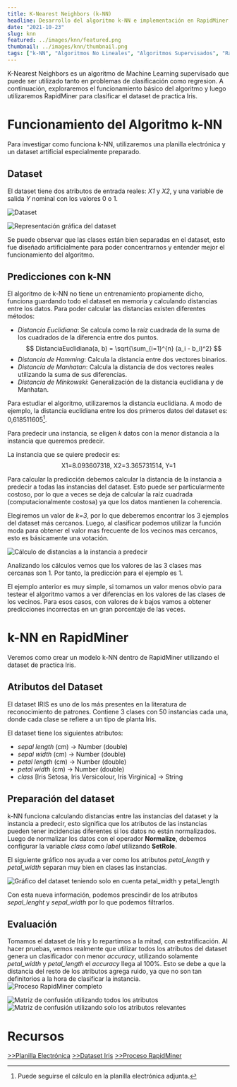 ```yaml
---
title: K-Nearest Neighbors (k-NN)
headline: Desarrollo del algoritmo k-NN e implementación en RapidMiner.
date: "2021-10-23"
slug: knn
featured: ../images/knn/featured.png
thumbnail: ../images/knn/thumbnail.png
tags: ["k-NN", "Algoritmos No Lineales", "Algoritmos Supervisados", "RapidMiner", "Excel"]
---
```


K-Nearest Neighbors es un algoritmo de Machine Learning supervisado que puede
ser utilizado tanto en problemas de clasificación como regresion. A
continuación, exploraremos el funcionamiento básico del algoritmo y luego
utilizaremos RapidMiner para clasificar el dataset de practica Iris.

# Funcionamiento del Algoritmo k-NN

Para investigar como funciona k-NN, utilizaremos una planilla electrónica y un dataset artificial especialmente preparado.

## Dataset
El dataset tiene dos atributos de entrada reales: _X1_ y _X2_, y una variable
de salida _Y_ nominal con los valores 0 o 1.

![Dataset](../images/knn/dataset.png)

![Representación gráfica del dataset](../images/knn/plot.png)

Se puede observar que las clases están bien separadas en el dataset, esto fue
diseñado artificialmente para poder concentrarnos y entender mejor el funcionamiento del algoritmo.

## Predicciones con k-NN
El algoritmo de k-NN no tiene un entrenamiento propiamente dicho, funciona guardando todo el dataset en memoria y calculando distancias entre los datos. Para poder calcular las distancias existen diferentes métodos:

* _Distancia Euclidiana_: Se calcula como la raíz cuadrada de la suma de los
  cuadrados de la diferencia entre dos puntos.
  $$
  DistanciaEuclidiana(a, b) = \sqrt{\sum_{i=1}^{n} (a_i - b_i)^2}
  $$
* _Distancia de Hamming_: Calcula la distancia entre dos vectores binarios.
* _Distancia de Manhatan_: Calcula la distancia de dos vectores reales utilizando
  la suma de sus diferencias.
* _Distancia de Minkowski_: Generalización de la distancia euclidiana y de Manhatan.

Para estudiar el algoritmo, utilizaremos la distancia euclidiana. A modo de ejemplo, la distancia euclidiana entre los dos primeros datos del dataset es: 0,618511605[^1]. 
[^1]: Puede seguirse el cálculo en la planilla electrónica adjunta.

Para predecir una instancia, se eligen _k_ datos con la menor distancia a la
instancia que queremos predecir.

La instancia que se quiere predecir es:
$$
\text{X1=8.093607318, X2=3.365731514, Y=1}
$$

Para calcular la predicción debemos calcular la distancia de la instancia a
predecir a todas las instancias del dataset. Esto puede ser particularmente
costoso, por lo que a veces se deja de calcular la raíz cuadrada
(computacionalmente costosa) ya que los datos mantienen la coherencia. 

Elegiremos un valor de _k=3_, por lo que deberemos encontrar los 3 ejemplos del
dataset más cercanos. Luego, al clasificar podemos utilizar la función moda
para obtener el valor mas frecuente de los vecinos mas cercanos, esto es
básicamente una votación.

![Cálculo de distancias a la instancia a predecir](../images/knn/prediction.png)

Analizando los cálculos vemos que los valores de las 3 clases mas cercanas son 1. Por tanto, la predicción para el ejemplo es 1.

El ejemplo anterior es muy simple, si tomamos un valor menos obvio para testear
el algoritmo vamos a ver diferencias en los valores de las clases de los
vecinos. Para esos casos, con valores de _k_ bajos vamos a obtener predicciones
incorrectas en un gran porcentaje de las veces.

# k-NN en RapidMiner
Veremos como crear un modelo k-NN dentro de RapidMiner utilizando el dataset
de practica Iris. 

## Atributos del Dataset
El dataset IRIS es uno de los más presentes en la literatura de reconocimiento
de patrones. Contiene 3 clases con 50 instancias cada una, donde cada clase se
refiere a un tipo de planta Iris.

El dataset tiene los siguientes atributos:
- _sepal length_ (cm) -> Number (double)
- _sepal width_ (cm) -> Number (double)
- _petal length_ (cm) -> Number (double)
- _petal width_ (cm) -> Number (double)
- _class_ [Iris Setosa, Iris Versicolour, Iris Virginica] -> String
 
## Preparación del dataset
k-NN funciona calculando distancias entre las instancias del dataset y la
instancia a predecir, esto significa que los atributos de las instancias
pueden tener incidencias diferentes si los datos no están normalizados.
Luego de normalizar los datos con el operador __Normalize__, debemos configurar
la variable _class_ como _label_ utilizando __SetRole__.

El siguiente gráfico nos ayuda a ver como los atributos _petal_length_ y _petal_width_ separan muy bien en clases las instancias.

![Gráfico del dataset teniendo solo en cuenta _petal_width_ y _petal_length_](../images/knn/plot-rm.png)

Con esta nueva información, podemos prescindir de los atributos _sepal_lenght_
y _sepal_width_ por lo que podemos filtrarlos.

## Evaluación
Tomamos el dataset de Iris y lo repartimos a la mitad, con estratificación.
Al hacer pruebas, vemos realmente que utilizar todos los atributos del dataset
genera un clasificador con menor _accuracy_, utilizando solamente _petal_width_
y _petal_length_ el _accuracy_ llega al 100%. Esto se debe a que la distancia
del resto de los atributos agrega ruido, ya que no son tan definitorios a la
hora de clasificar la instancia.
![Proceso RapidMiner completo](../images/knn/rm-process.png)

![Matriz de confusión utilizando todos los atributos](../images/knn/mc-4.png)
![Matriz de confusión utilizando solo los atributos relevantes](../images/knn/mc-2.png)

# Recursos
[>>Planilla Electrónica](knn.xlsx)
[>>Dataset Iris](iris.data)
[>>Proceso RapidMiner](knn.rmp)
